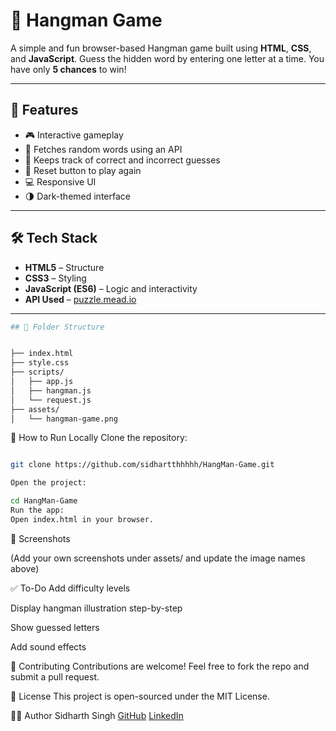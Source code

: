 # 🎯 Hangman Game

A simple and fun browser-based Hangman game built using **HTML**, **CSS**, and **JavaScript**. Guess the hidden word by entering one letter at a time. You have only **5 chances** to win!

---

## 🚀 Features

- 🎮 Interactive gameplay
- 📡 Fetches random words using an API
- 🧠 Keeps track of correct and incorrect guesses
- 🔄 Reset button to play again
- 💻 Responsive UI
- 🌗 Dark-themed interface

---

## 🛠 Tech Stack

- **HTML5** – Structure
- **CSS3** – Styling
- **JavaScript (ES6)** – Logic and interactivity
- **API Used** – [puzzle.mead.io](https://puzzle.mead.io/)

---
```bash
## 📂 Folder Structure


├── index.html
├── style.css
├── scripts/
│   ├── app.js
│   ├── hangman.js
│   └── request.js
├── assets/
│   └── hangman-game.png

```


🧪 How to Run Locally
Clone the repository:

```bash

git clone https://github.com/sidhartthhhhh/HangMan-Game.git

Open the project:

cd HangMan-Game
Run the app:
Open index.html in your browser.
```

📸 Screenshots

(Add your own screenshots under assets/ and update the image names above)

✅ To-Do
 Add difficulty levels

 Display hangman illustration step-by-step

 Show guessed letters

 Add sound effects

🤝 Contributing
Contributions are welcome! Feel free to fork the repo and submit a pull request.

📜 License
This project is open-sourced under the MIT License.

🙋‍♂️ Author
Sidharth Singh
[GitHub](https://github.com/sidhartthhhhh)
[LinkedIn](https://www.linkedin.com/in/sidhartthhhhh)

